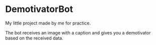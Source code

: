 # DemotivatorBot

My little project made by me for practice.

The bot receives an image with a caption and gives you a demotivator based on the received data.
